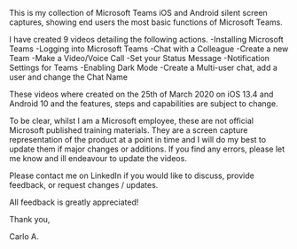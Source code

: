 This is my collection of Microsoft Teams iOS and Android silent screen captures, showing end users the most basic functions of Microsoft Teams.

I have created 9 videos detailing the following actions.
-Installing Microsoft Teams
-Logging into Microsoft Teams
-Chat with a Colleague
-Create a new Team
-Make a Video/Voice Call
-Set your Status Message
-Notification Settings for Teams
-Enabling Dark Mode
-Create a Multi-user chat, add a user and change the Chat Name

These videos where created on the 25th of March 2020 on iOS 13.4 and Android 10 and the features, steps and capabilities are subject to change.

To be clear, whilst I am a Microsoft employee, these are not official Microsoft published training materials. They are a screen capture representation of the product at a point in time and I will do my best to update them if major changes or additions. If you find any errors, please let me know and ill endeavour to update the videos.

Please contact me on LinkedIn if you would like to discuss, provide feedback, or request changes / updates.

All feedback is greatly appreciated!

Thank you,

Carlo A.

